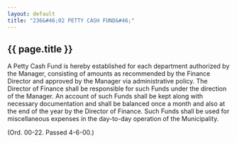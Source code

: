 ```yaml
---
layout: default 
title: "236&#46;02 PETTY CASH FUND&#46;"
---
```


{{ page.title }}
----------------

A Petty Cash Fund is hereby established for each department authorized
by the Manager, consisting of amounts as recommended by the Finance
Director and approved by the Manager via administrative policy. The
Director of Finance shall be responsible for such Funds under the
direction of the Manager. An account of such Funds shall be kept along
with necessary documentation and shall be balanced once a month and also
at the end of the year by the Director of Finance. Such Funds shall be
used for miscellaneous expenses in the day-to-day operation of the
Municipality.

(Ord. 00-22. Passed 4-6-00.)
